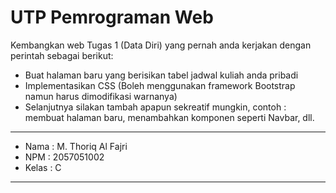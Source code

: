 # UTP Pemrograman Web

Kembangkan web Tugas 1 (Data Diri) yang pernah anda kerjakan dengan perintah sebagai berikut:
- Buat halaman baru yang berisikan tabel jadwal kuliah anda pribadi
- Implementasikan CSS (Boleh menggunakan framework Bootstrap namun harus dimodifikasi warnanya)
- Selanjutnya silakan tambah apapun sekreatif mungkin, contoh : membuat halaman baru, menambahkan komponen seperti Navbar, dll.

-------------------------------

- Nama  : M. Thoriq Al Fajri
- NPM   : 2057051002
- Kelas : C

-------------------------------
